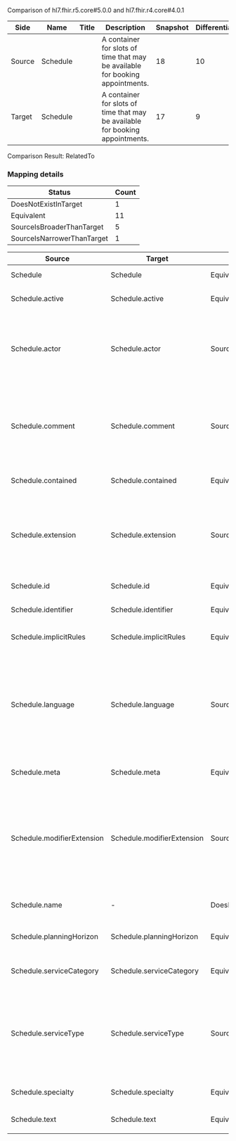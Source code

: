 Comparison of hl7.fhir.r5.core#5.0.0 and hl7.fhir.r4.core#4.0.1

| Side | Name | Title | Description | Snapshot | Differential |
| --- | --- | --- | --- | --- | --- |
| Source | Schedule |  | A container for slots of time that may be available for booking appointments. | 18 | 10 |
| Target | Schedule |  | A container for slots of time that may be available for booking appointments. | 17 | 9 |


Comparison Result: RelatedTo


### Mapping details

| Status | Count |
| ------ | ----- |
DoesNotExistInTarget | 1 |
Equivalent | 11 |
SourceIsBroaderThanTarget | 5 |
SourceIsNarrowerThanTarget | 1 |


| Source | Target | Status | Message |
| ------ | ------ | ------ | ------- |
| Schedule | Schedule | Equivalent | R5 `Schedule` maps as Equivalent to R4 `Schedule` |
| Schedule.active | Schedule.active | Equivalent | R5 `Schedule.active` maps as Equivalent to R4 `Schedule.active` |
| Schedule.actor | Schedule.actor | SourceIsBroaderThanTarget | R5 `Schedule.actor` maps as SourceIsBroaderThanTarget to R4 `Schedule.actor` - actor has change due to type change: R5 `actor` `Reference` maps as SourceIsBroaderThanTarget for R4 `actor` |
| Schedule.comment | Schedule.comment | SourceIsBroaderThanTarget | R5 `Schedule.comment` maps as SourceIsBroaderThanTarget to R4 `Schedule.comment` - comment has change due to type change: R5 comment markdown has no equivalent or mapped type in R4 comment |
| Schedule.contained | Schedule.contained | Equivalent | R5 `Schedule.contained` maps as Equivalent to R4 `Schedule.contained` |
| Schedule.extension | Schedule.extension | SourceIsBroaderThanTarget | R5 `Schedule.extension` maps as SourceIsBroaderThanTarget to R4 `Schedule.extension` - extension has change due to type change: R5 `extension` `Extension` maps as SourceIsBroaderThanTarget for R4 `extension` |
| Schedule.id | Schedule.id | Equivalent | R5 `Schedule.id` maps as Equivalent to R4 `Schedule.id` |
| Schedule.identifier | Schedule.identifier | Equivalent | R5 `Schedule.identifier` maps as Equivalent to R4 `Schedule.identifier` |
| Schedule.implicitRules | Schedule.implicitRules | Equivalent | R5 `Schedule.implicitRules` maps as Equivalent to R4 `Schedule.implicitRules` |
| Schedule.language | Schedule.language | SourceIsNarrowerThanTarget | R5 `Schedule.language` maps as SourceIsNarrowerThanTarget to R4 `Schedule.language` - language changed the binding strength from Required to Preferred; language has change due to type change: R5 `language` `code` maps as SourceIsNarrowerThanTarget for R4 `language` |
| Schedule.meta | Schedule.meta | Equivalent | R5 `Schedule.meta` maps as Equivalent to R4 `Schedule.meta` |
| Schedule.modifierExtension | Schedule.modifierExtension | SourceIsBroaderThanTarget | R5 `Schedule.modifierExtension` maps as SourceIsBroaderThanTarget to R4 `Schedule.modifierExtension` - modifierExtension has change due to type change: R5 `modifierExtension` `Extension` maps as SourceIsBroaderThanTarget for R4 `modifierExtension` |
| Schedule.name | - | DoesNotExistInTarget | R5 `Schedule.name` does not appear in the target and has no mapping for `Schedule`. |
| Schedule.planningHorizon | Schedule.planningHorizon | Equivalent | R5 `Schedule.planningHorizon` maps as Equivalent to R4 `Schedule.planningHorizon` |
| Schedule.serviceCategory | Schedule.serviceCategory | Equivalent | R5 `Schedule.serviceCategory` maps as Equivalent to R4 `Schedule.serviceCategory` |
| Schedule.serviceType | Schedule.serviceType | SourceIsBroaderThanTarget | R5 `Schedule.serviceType` maps as SourceIsBroaderThanTarget to R4 `Schedule.serviceType` - serviceType has change due to type change: R5 serviceType CodeableReference has no equivalent or mapped type in R4 serviceType |
| Schedule.specialty | Schedule.specialty | Equivalent | R5 `Schedule.specialty` maps as Equivalent to R4 `Schedule.specialty` |
| Schedule.text | Schedule.text | Equivalent | R5 `Schedule.text` maps as Equivalent to R4 `Schedule.text` |

